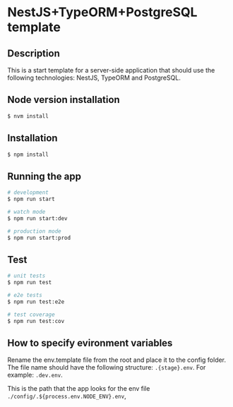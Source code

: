 
# NestJS+TypeORM+PostgreSQL template

## Description

This is a start template for a server-side application that should use the following technologies: NestJS, TypeORM and PostgreSQL.

## Node version installation

```bash
$ nvm install
```

## Installation

```bash
$ npm install
```

## Running the app

```bash
# development
$ npm run start

# watch mode
$ npm run start:dev

# production mode
$ npm run start:prod
```

## Test

```bash
# unit tests
$ npm run test

# e2e tests
$ npm run test:e2e

# test coverage
$ npm run test:cov
```

## How to specify evironment variables

Rename the env.template file from the root and place it to the config folder.
The file name should have the following structure: `.{stage}.env`. For example: `.dev.env`.

This is the path that the app looks for the env file `./config/.${process.env.NODE_ENV}.env`,
